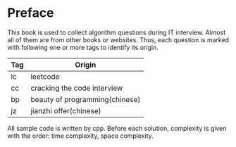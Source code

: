# Preface

This book is used to collect algorithm questions during IT interview.
Almost all of them are from other books or websites. Thus, each question is marked with following one or more tags to identify its origin.


   Tag   |    Origin
---------|-------------------------------
   lc    |   leetcode
   cc    |   cracking the code interview
   bp	 |   beauty of programming(chinese)
   jz    |   jianzhi offer(chinese)

All sample code is written by cpp.
Before each solution, complexity is given with the order: time complexity, space complexity.


